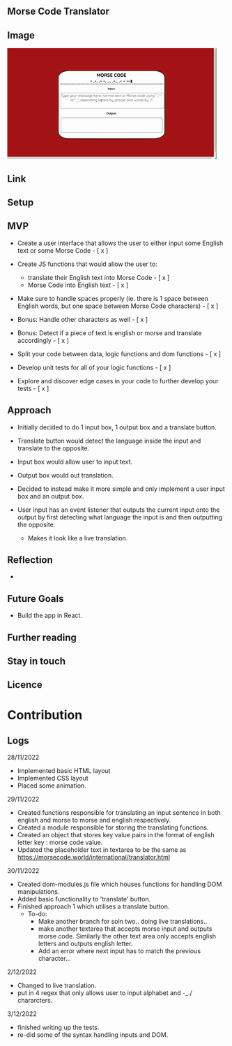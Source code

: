 ## Morse Code Translator

## Image

![Alt Text](./project-demo.gif)

## Link

## Setup

## MVP

- Create a user interface that allows the user to either input some English text or some Morse Code - [ x ]
- Create JS functions that would allow the user to:

  - translate their English text into Morse Code - [ x ]
  - Morse Code into English text - [ x ]

- Make sure to handle spaces properly (ie. there is 1 space between English words, but one space between Morse Code characters) - [ x ]

- Bonus: Handle other characters as well - [ x ]
- Bonus: Detect if a piece of text is english or morse and translate accordingly - [ x ]

- Split your code between data, logic functions and dom functions - [ x ]
- Develop unit tests for all of your logic functions - [ x ]
- Explore and discover edge cases in your code to further develop your tests - [ x ]

## Approach

- Initially decided to do 1 input box, 1 output box and a translate button.
- Translate button would detect the language inside the input and translate to the opposite.
- Input box would allow user to input text.
- Output box would out translation.

- Decided to instead make it more simple and only implement a user input box and an output box.
- User input has an event listener that outputs the current input onto the output by first detecting what language the input is and then outputting the opposite.
  - Makes it look like a live translation.

## Reflection

-

## Future Goals

- Build the app in React.

## Further reading

## Stay in touch

## Licence

# Contribution

## Logs

28/11/2022

- Implemented basic HTML layout
- Implemented CSS layout
- Placed some animation.

29/11/2022

- Created functions responsible for translating an input sentence in both english and morse to morse and english respectively.
- Created a module responsible for storing the translating functions.
- Created an object that stores key value pairs in the format of english letter key : morse code value.
- Updated the placeholder text in textarea to be the same as https://morsecode.world/international/translator.html

30/11/2022

- Created dom-modules.js file which houses functions for handling DOM manipulations.
- Added basic functionality to 'translate' button.
- Finished approach 1 which utilises a translate button.
  - To-do:
    - Make another branch for soln two.. doing live translations..
    - make another textarea that accepts morse input and outputs morse code. Similarly the other text area only accepts english letters and outputs english letter.
    - Add an error where next input has to match the previous character...

2/12/2022

- Changed to live translation.
- put in 4 regex that only allows user to input alphabet and -\_./ chararcters.

3/12/2022

- finished writing up the tests.
- re-did some of the syntax handling inputs and DOM.

